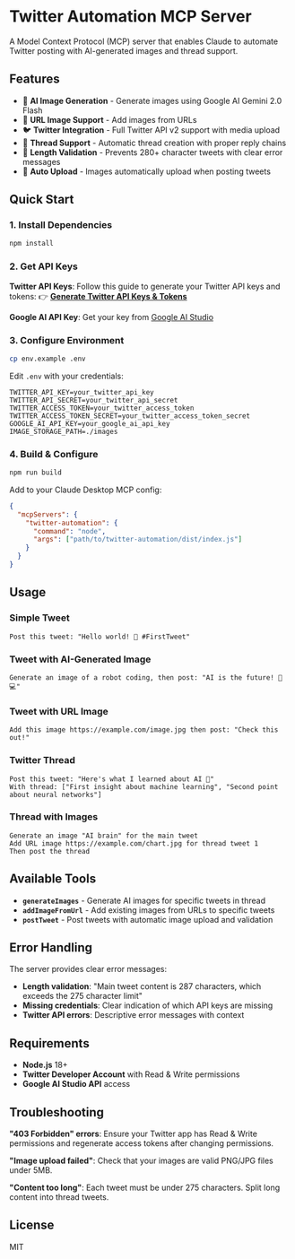 # Twitter Automation MCP Server

A Model Context Protocol (MCP) server that enables Claude to automate Twitter posting with AI-generated images and thread support.

## Features

- 🎨 **AI Image Generation** - Generate images using Google AI Gemini 2.0 Flash
- 🔗 **URL Image Support** - Add images from URLs  
- 🐦 **Twitter Integration** - Full Twitter API v2 support with media upload
- 🧵 **Thread Support** - Automatic thread creation with proper reply chains
- 📏 **Length Validation** - Prevents 280+ character tweets with clear error messages
- 🔄 **Auto Upload** - Images automatically upload when posting tweets

## Quick Start

### 1. Install Dependencies
```bash
npm install
```

### 2. Get API Keys

**Twitter API Keys**: Follow this guide to generate your Twitter API keys and tokens:
👉 **[Generate Twitter API Keys & Tokens](https://www.ryancarmody.dev/blog/generate-twitter-api-keys-and-tokens)**

**Google AI API Key**: Get your key from [Google AI Studio](https://aistudio.google.com/)

### 3. Configure Environment
```bash
cp env.example .env
```

Edit `.env` with your credentials:
```env
TWITTER_API_KEY=your_twitter_api_key
TWITTER_API_SECRET=your_twitter_api_secret  
TWITTER_ACCESS_TOKEN=your_twitter_access_token
TWITTER_ACCESS_TOKEN_SECRET=your_twitter_access_token_secret
GOOGLE_AI_API_KEY=your_google_ai_api_key
IMAGE_STORAGE_PATH=./images
```

### 4. Build & Configure
```bash
npm run build
```

Add to your Claude Desktop MCP config:
```json
{
  "mcpServers": {
    "twitter-automation": {
      "command": "node",
      "args": ["path/to/twitter-automation/dist/index.js"]
    }
  }
}
```

## Usage

### Simple Tweet
```
Post this tweet: "Hello world! 👋 #FirstTweet"
```

### Tweet with AI-Generated Image
```
Generate an image of a robot coding, then post: "AI is the future! 🤖💻"
```

### Tweet with URL Image  
```
Add this image https://example.com/image.jpg then post: "Check this out!"
```

### Twitter Thread
```
Post this tweet: "Here's what I learned about AI 🧵" 
With thread: ["First insight about machine learning", "Second point about neural networks"]
```

### Thread with Images
```
Generate an image "AI brain" for the main tweet
Add URL image https://example.com/chart.jpg for thread tweet 1  
Then post the thread
```

## Available Tools

- **`generateImages`** - Generate AI images for specific tweets in thread
- **`addImageFromUrl`** - Add existing images from URLs to specific tweets  
- **`postTweet`** - Post tweets with automatic image upload and validation

## Error Handling

The server provides clear error messages:
- **Length validation**: "Main tweet content is 287 characters, which exceeds the 275 character limit"
- **Missing credentials**: Clear indication of which API keys are missing
- **Twitter API errors**: Descriptive error messages with context

## Requirements

- **Node.js** 18+
- **Twitter Developer Account** with Read & Write permissions
- **Google AI Studio API** access

## Troubleshooting

**"403 Forbidden" errors**: Ensure your Twitter app has Read & Write permissions and regenerate access tokens after changing permissions.

**"Image upload failed"**: Check that your images are valid PNG/JPG files under 5MB.

**"Content too long"**: Each tweet must be under 275 characters. Split long content into thread tweets.

## License

MIT 